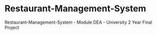# Restaurant-Management-System
Restaurant-Management-System - Module DEA - University 2 Year Final Project 
